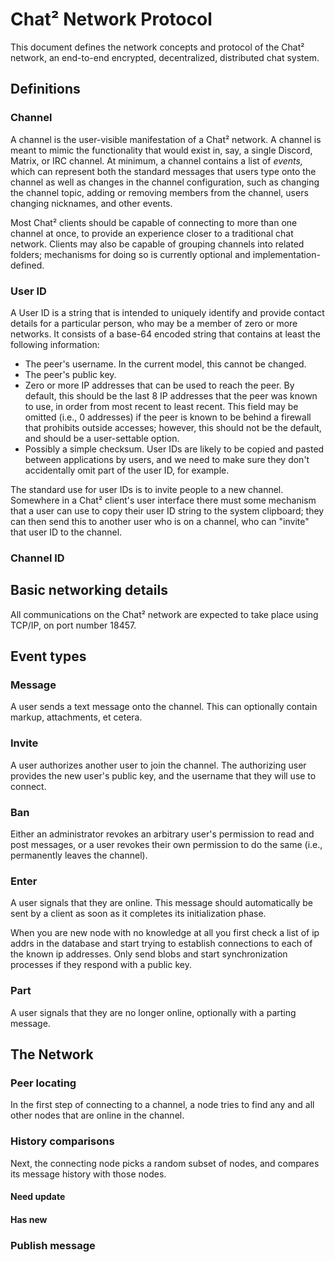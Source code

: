 # Chat² Network Protocol

<!-- TODO: Introduction. Define what a channel is, and what ports and
     transport-level protocols the network uses. -->

This document defines the network concepts and protocol of the Chat²
network, an end-to-end encrypted, decentralized, distributed chat
system.

## Definitions

### Channel

A channel is the user-visible manifestation of a Chat² network. A
channel is meant to mimic the functionality that would exist in, say,
a single Discord, Matrix, or IRC channel. At minimum, a channel
contains a list of *events,* which can represent both the standard
messages that users type onto the channel as well as changes in the
channel configuration, such as changing the channel topic, adding or
removing members from the channel, users changing nicknames, and other
events.

Most Chat² clients should be capable of connecting to more than one
channel at once, to provide an experience closer to a traditional chat
network. Clients may also be capable of grouping channels into related
folders; mechanisms for doing so is currently optional and
implementation-defined.

### User ID

A User ID is a string that is intended to uniquely identify and
provide contact details for a particular person, who may be a member
of zero or more networks. It consists of a base-64 encoded string that
contains at least the following information:
- The peer's username. In the current model, this cannot be changed.
- The peer's public key.
- Zero or more IP addresses that can be used to reach the peer. By
  default, this should be the last 8 IP addresses that the peer was
  known to use, in order from most recent to least recent. This field
  may be omitted (i.e., 0 addresses) if the peer is known to be behind
  a firewall that prohibits outside accesses; however, this should not
  be the default, and should be a user-settable option.
- Possibly a simple checksum. User IDs are likely to be copied and
  pasted between applications by users, and we need to make sure they
  don't accidentally omit part of the user ID, for example.

The standard use for user IDs is to invite people to a new channel.
Somewhere in a Chat² client's user interface there must some mechanism
that a user can use to copy their user ID string to the system
clipboard; they can then send this to another user who is on a
channel, who can "invite" that user ID to the channel.

### Channel ID

## Basic networking details

All communications on the Chat² network are expected to take place
using TCP/IP, on port number 18457.

<!-- TODO: talk about key exchange protocols, etc. -->

## Event types

### Message

A user sends a text message onto the channel. This can optionally
contain markup, attachments, et cetera.

### Invite

A user authorizes another user to join the channel. The authorizing
user provides the new user's public key, and the username that they
will use to connect.

### Ban

Either an administrator revokes an arbitrary user's permission to read
and post messages, or a user revokes their own permission to do the
same (i.e., permanently leaves the channel).

### Enter

A user signals that they are online. This message should automatically
be sent by a client as soon as it completes its initialization phase.

When you are new node with no knowledge at all you first check a list of ip addrs in the database and start trying to establish connections to each of the known ip addresses. Only send blobs and start synchronization processes if they respond with a public key. 

### Part

A user signals that they are no longer online, optionally with a
parting message.

## The Network

### Peer locating

In the first step of connecting to a channel, a node tries to find any
and all other nodes that are online in the channel.

### History comparisons

Next, the connecting node picks a random subset of nodes, and compares
its message history with those nodes.

#### Need update

#### Has new

### Publish message
